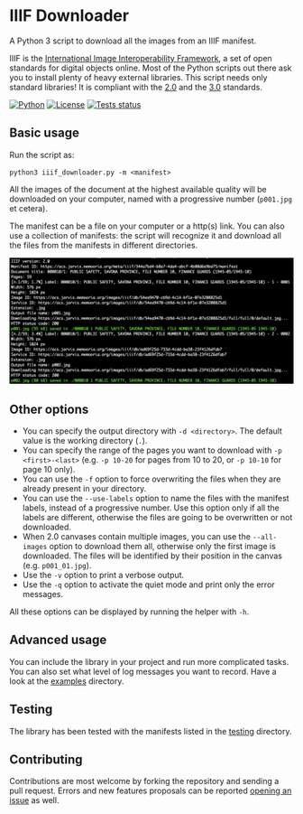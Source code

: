 # IIIF Downloader
A Python 3 script to download all the images from an IIIF manifest.

IIIF is the [International Image Interoperability Framework](https://iiif.io/), a set of open standards for digital objects online. Most of the Python scripts out there ask you to install plenty of heavy external libraries. This script needs only standard libraries! It is compliant with the [2.0](https://iiif.io/api/presentation/2.0) and the [3.0](https://iiif.io/api/presentation/3.0) standards.

[![Python](https://img.shields.io/badge/python-3.11-blue)](https://www.python.org/) [![License](https://img.shields.io/badge/license-MIT-blue)](https://opensource.org/license/MIT) [![Tests status](https://github.com/ClaudioMartino/IIIF-Downloader/actions/workflows/tests.yml/badge.svg)](https://github.com/ClaudioMartino/IIIF-Downloader/actions)

## Basic usage

Run the script as:

```
python3 iiif_downloader.py -m <manifest>
```

All the images of the document at the highest available quality will be downloaded on your computer, named with a progressive number (`p001.jpg` et cetera).

The manifest can be a file on your computer or a http(s) link. You can also use a collection of manifests: the script will recognize it and download all the files from the manifests in different directories.

![Screenshot of the downloader.](img.png)

## Other options

* You can specify the output directory with `-d <directory>`. The default value is the working directory (`.`).
* You can specify the range of the pages you want to download with `-p <first>-<last>` (e.g. `-p 10-20` for pages from 10 to 20, or `-p 10-10` for page 10 only).
* You can use the `-f` option to force overwriting the files when they are already present in your directory.
* You can use the `--use-labels` option to name the files with the manifest labels, instead of a progressive number. Use this option only if all the labels are different, otherwise the files are going to be overwritten or not downloaded.
* When 2.0 canvases contain multiple images, you can use the `--all-images` option to download them all, otherwise only the first image is downloaded. The files will be identified by their position in the canvas (e.g. `p001_01.jpg`).
* Use the `-v` option to print a verbose output.
* Use the `-q` option to activate the quiet mode and print only the error messages.

All these options can be displayed by running the helper with `-h`.

## Advanced usage

You can include the library in your project and run more complicated tasks. You can also set what level of log messages you want to record. Have a look at the [examples](examples) directory.

## Testing

The library has been tested with the manifests listed in the [testing](testing) directory.

## Contributing

Contributions are most welcome by forking the repository and sending a pull request. Errors and new features proposals can be reported [opening an issue](https://github.com/ClaudioMartino/IIIF-Downloader/issues/new/choose) as well.
